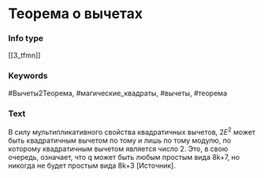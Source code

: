 # Теорема о вычетах
### Info type
[[3_tfmn]]
### Keywords
#Вычеты2Теорема, #магические_квадраты, #вычеты, #теорема
### Text
В силу мультипликативного свойства квадратичных вычетов, $2E^2$ может быть квадратичным вычетом по тому и лишь по тому модулю, по которому квадратичным вычетом является число 2. Это, в свою очередь, означает, что q может быть любым простым вида 8k+7, но никогда не будет простым вида 8k+3 [Источник].